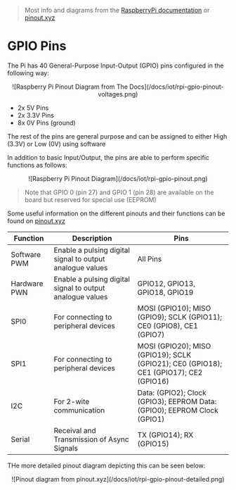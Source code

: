> Most info and diagrams from the [RaspberryPi documentation](https://www.raspberrypi.org/documentation/usage/gpio/) or [pinout.xyz](https://pinout.xyz)

# GPIO Pins

The Pi has 40 General-Purpose Input-Output (GPIO) pins configured in the following way:

<center>
![Raspberry Pi Pinout Diagram from The Docs](/docs/iot/rpi-gpio-pinout-voltages.png)
</center>

- 2x 5V Pins
- 2x 3.3V Pins
- 8x 0V Pins (ground)

The rest of the pins are general purpose and can be assigned to either High (3.3V) or Low (0V) using software

In addition to basic Input/Output, the pins are able to perform specific functions as follows: 

<center>
![Raspberry Pi Pinout Diagram](/docs/iot/rpi-gpio-pinout.png)
</center>

> Note that GPIO 0 (pin 27) and GPIO 1 (pin 28) are available on the board but reserved for special use (EEPROM)

Some useful information on the different pinouts and their functions can be found on [pinout.xyz](https://pinout.xyz)

| Function     | Description                                                | Pins                                                                                  |
| ------------ | ---------------------------------------------------------- | ------------------------------------------------------------------------------------- |
| Software PWM | Enable  a pulsing digital signal to output analogue values | All Pins                                                                              |
| Hardware PWN | Enable  a pulsing digital signal to output analogue values | GPIO12, GPIO13, GPIO18, GPIO19                                                        |
| SPI0         | For connecting to peripheral devices                       | MOSI (GPIO10); MISO (GPIO9); SCLK (GPIO11); CE0 (GPIO8), CE1 (GPIO7)                  |
| SPI1         | For connecting to peripheral devices                       | MOSI (GPIO20); MISO (GPIO19); SCLK (GPIO21); CE0 (GPIO18); CE1 (GPIO17); CE2 (GPIO16) |
| I2C          | For 2-wite communication                                   | Data: (GPIO2); Clock (GPIO3); EEPROM Data: (GPIO0); EEPROM Clock (GPIO1)              |
| Serial       | Receival and Transmission of Async Signals                 | TX (GPIO14); RX (GPIO15)                                                              |

THe more detailed pinout diagram depicting this can be seen below:

<center>
![Pinout diagram from pinout.xyz](/docs/iot/rpi-gpio-pinout-detailed.png)
</center>